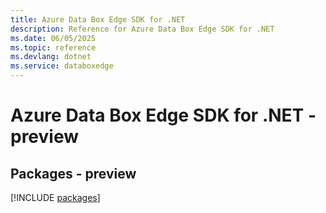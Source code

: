 ```yaml
---
title: Azure Data Box Edge SDK for .NET
description: Reference for Azure Data Box Edge SDK for .NET
ms.date: 06/05/2025
ms.topic: reference
ms.devlang: dotnet
ms.service: databoxedge
---
```

# Azure Data Box Edge SDK for .NET - preview
## Packages - preview
[!INCLUDE [packages](data-box-edge-index.md)]
